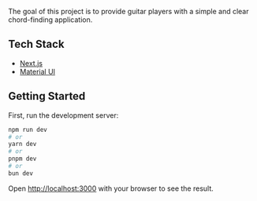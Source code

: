 The goal of this project is to provide guitar players with a simple and clear chord-finding application.

## Tech Stack

- [Next.js](https://nextjs.org/)
- [Material UI](https://mui.com/)

## Getting Started

First, run the development server:

```bash
npm run dev
# or
yarn dev
# or
pnpm dev
# or
bun dev
```

Open [http://localhost:3000](http://localhost:3000) with your browser to see the result.
